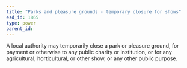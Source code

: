 ```yaml
---
title: "Parks and pleasure grounds - temporary closure for shows"
esd_id: 1865
type: power
parent_id:  
---
```


A local authority may temporarily close a park or pleasure ground, for payment or otherwise to any public charity or institution, or for any agricultural, horticultural, or other show, or any other public purpose.

